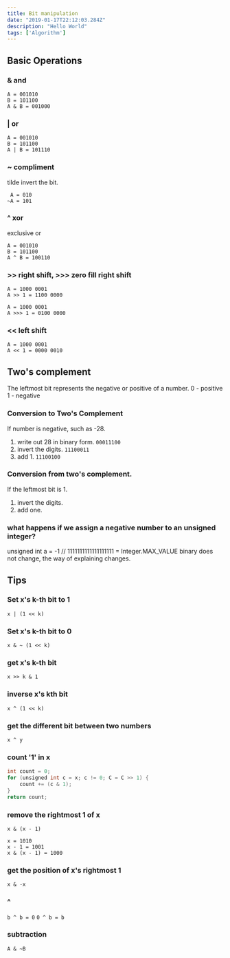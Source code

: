 ```yaml
---
title: Bit manipulation 
date: "2019-01-17T22:12:03.284Z"
description: "Hello World"
tags: ['Algorithm']
---
```


## Basic Operations
### & and
```
A = 001010
B = 101100
A & B = 001000
```
### | or
```
A = 001010
B = 101100
A | B = 101110
```
### ~ compliment
tilde
invert the bit.
```
 A = 010
~A = 101
```
### ^ xor
exclusive or
```
A = 001010
B = 101100
A ^ B = 100110
```
### >> right shift, >>> zero fill right shift
```
A = 1000 0001
A >> 1 = 1100 0000
```
```
A = 1000 0001
A >>> 1 = 0100 0000
```
### << left shift
```
A = 1000 0001 
A << 1 = 0000 0010
```
## Two's complement
The leftmost bit represents the negative or positive of a number.
0 - positive
1 - negative
### Conversion to Two's Complement
If number is negative, such as -28.
1. write out 28 in binary form. `00011100`
2. invert the digits. `11100011`
3. add 1. `11100100`
### Conversion from two's complement.
If the leftmost bit is 1.
1. invert the digits.
2. add one.
### what happens if we assign a negative number to an unsigned integer?
unsigned int a = -1 // 1111111111111111111 = Integer.MAX_VALUE
binary does not change, the way of explaining changes.
## Tips
### Set x's k-th bit to 1
`x | (1 << k)`
### Set x's k-th bit to 0
`x & ~ (1 << k)`
### get x's k-th bit
`x >> k & 1`
### inverse x's kth bit
`x ^ (1 << k)`
### get the different bit between two numbers
`x ^ y`
### count '1' in x
```java
int count = 0;
for (unsigned int c = x; c != 0; C = C >> 1) {
    count += (c & 1);
}
return count;
```
### remove the rightmost 1 of x
`x & (x - 1)`
```
x = 1010
x - 1 = 1001
x & (x - 1) = 1000
```
### get the position of x's rightmost 1 
`x & -x`
### ^
`b ^ b = 0`
`0 ^ b = b`
### subtraction
`A & ~B`